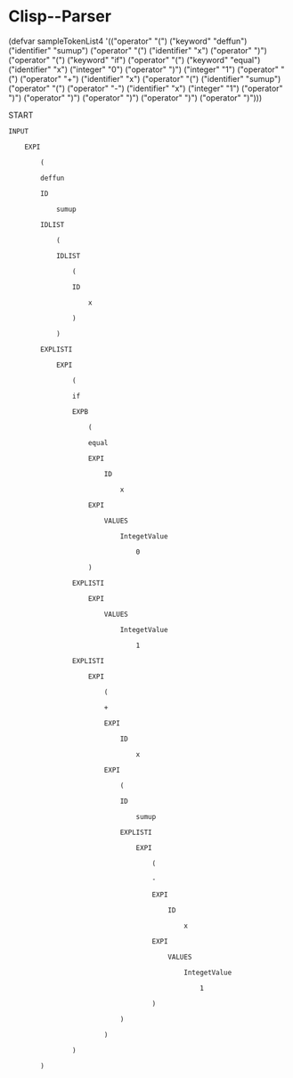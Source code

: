 # Clisp--Parser

(defvar sampleTokenList4 '(("operator" "(") ("keyword" "deffun") ("identifier" "sumup") ("operator" "(") ("identifier" "x") ("operator" ")") ("operator" "(") ("keyword" "if") ("operator" "(") ("keyword" "equal") ("identifier" "x") ("integer" "0") ("operator" ")") ("integer" "1") ("operator" "(") ("operator" "+") ("identifier" "x") ("operator" "(") ("identifier" "sumup") ("operator" "(") ("operator" "-") ("identifier" "x") ("integer" "1") ("operator" ")") ("operator" ")") ("operator" ")") ("operator" ")") ("operator" ")")))


START

	INPUT
	
		EXPI
		
			(
			
			deffun
			
			ID
			
				sumup
				
			IDLIST
			
				(
				
				IDLIST
				
					(
					
					ID
					
						x
						
					)
					
				)
				
			EXPLISTI
			
				EXPI
				
					(
					
					if
					
					EXPB
					
						(
						
						equal
						
						EXPI
						
							ID
							
								x
								
						EXPI
						
							VALUES
							
								IntegetValue
								
									0
									
						)
						
					EXPLISTI
					
						EXPI
						
							VALUES
							
								IntegetValue
								
									1
									
					EXPLISTI
					
						EXPI
						
							(
							
							+
							
							EXPI
							
								ID
								
									x
									
							EXPI
							
								(
								
								ID
								
									sumup
									
								EXPLISTI
								
									EXPI
									
										(
										
										-
										
										EXPI
										
											ID
											
												x
												
										EXPI
										
											VALUES
											
												IntegetValue
												
													1
													
										)
										
								)
								
							)
							
					)
					
			)
			
